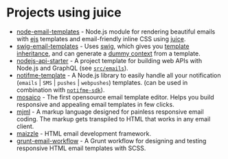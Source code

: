 # Projects using juice

* [node-email-templates][1] - Node.js module for rendering beautiful emails with [ejs][2] templates and email-friendly inline CSS using [juice][3].
* [swig-email-templates][4] - Uses [swig][5], which gives you [template inheritance][6], and can generate a [dummy context][7] from a template.
* [nodejs-api-starter][8] - A project template for building web APIs with Node.js and GraphQL (see [`src/emails`][9]).
* [notifme-template][10] - A Node.js library to easily handle all your notification (`emails` | `SMS` | `pushes` | `webpushes`) templates. (can be used in combination with [`notifme-sdk`][11]).
* [mosaico][13] - The first opensource email template editor. Helps you build responsive and appealing email templates in few clicks.
* [mjml][12] - A markup language designed for painless responsive email coding. The markup gets transpiled to HTML that works in any email client.
* [maizzle][14] - HTML email development framework.
* [grunt-email-workflow][15] - A Grunt workflow for designing and testing responsive HTML email templates with SCSS.

[1]: https://github.com/niftylettuce/node-email-templates
[2]: https://github.com/tj/ejs
[3]: https://github.com/Automattic/juice
[4]: https://github.com/andrewrk/swig-email-templates
[5]: https://github.com/paularmstrong/swig
[6]: https://docs.djangoproject.com/en/dev/topics/templates/#template-inheritance
[7]: https://github.com/andrewrk/swig-dummy-context
[8]: https://github.com/kriasoft/nodejs-api-starter
[9]: https://github.com/kriasoft/nodejs-api-starter/tree/master/src/emails
[10]: https://github.com/notifme/notifme-template
[11]: https://github.com/notifme/notifme-sdk
[12]: https://github.com/mjmlio/mjml
[13]: https://github.com/voidlabs/mosaico
[14]: https://github.com/maizzle/maizzle
[15]: https://github.com/leemunroe/grunt-email-workflow
